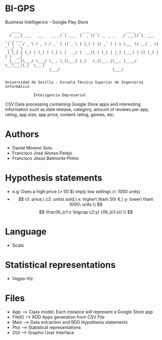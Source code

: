 # BI-GPS
Business Intelligence - Google Play Store


	   ____                   _        ____  _             ____  _                 
	  / ___| ___   ___   __ _| | ___  |  _ \| | __ _ _   _/ ___|| |_ ___  _ __ ___ 
	 | |  _ / _ \ / _ \ / _` | |/ _ \ | |_) | |/ _` | | | \___ \| __/ _ \| '__/ _ \
	 | |_| | (_) | (_) | (_| | |  __/ |  __/| | (_| | |_| |___) | || (_) | | |  __/
	  \____|\___/ \___/ \__, |_|\___| |_|   |_|\__,_|\__, |____/ \__\___/|_|  \___|
	                    |___/                        |___/                        
 

	Universidad de Sevilla - Escuela Técnica Superior de Ingeniería Informática

				 Inteligencia Empresarial


CSV Data processing containing Google Store apps and interesting information such as date release, category, amount of reviews per app, rating, app size, app price, content rating, genres, etc.

# Authors
 - Daniel Moreno Soto
 - Francisco José Alonso Parejo
 - Francisco Jesús Belmonte Pintre

# Hypothesis statements
 - e.g: Does a high price (> 50 $) imply low sellings (< 1000 units)
 - $$ c1: price,\ c2: units\ sold,\ x: higher\ than\ 50\ €,\ y: lower\ than\ 1000\ units \\ $$ $$ \frac{N_(c1:x \bigcap  c2:y) }{N_(c1:x)} \\ $$ 

# Language
 - Scala

# Statistical representations
 - Vegas-Viz

# Files
 - App --> Class model. Each instance will represent a Google Store app
 - FileIO --> RDD Apps generation from CSV File
 - Main --> Data extraction and RDD Hypothesis statements
 - Plot --> Statistical representations
 - GUI --> Graphic User Interface
